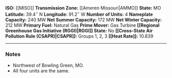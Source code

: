 **ISO:** [[MISO]]
**Transmission Zone:** [[Ameren Missouri|AMMO]]
**State:** MO
**Latitude:** $39.4^\circ$ N
**Longitude:** $91.2^\circ$ W
**Number of Units:** 4
**Nameplate Capacity:** 240 MW
**Net Summer Capacity:** 172 MW
**Net Winter Capacity:** 212 MW
**Primary Fuel:** Natural Gas
**Prime Mover:** Gas Turbine
**[[Regional Greenhouse Gas Initiative (RGGI)|RGGI]] State:** No
**[[Cross-State Air Pollution Rule (CSAPR)|CSAPR]]:** Groups 1, 2, 3
**[[Heat Rate]]:** 10.839

---
### Notes
- Northwest of Bowling Green, MO.
- All four units are the same.